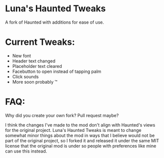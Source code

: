 # Luna's Haunted Tweaks
A fork of Haunted with additions for ease of use.

# Current Tweaks:
- New font
- Header text changed
- Placeholder text cleared
- Facebutton to open instead of tapping palm
- Click sounds
- More soon probably :tm:

# FAQ:
Why did you create your own fork? Pull request maybe?

I think the changes I've made to the mod don't align with Haunted's views for the original project. Luna's Haunted Tweaks is meant to change somewhat minor things about the mod in ways that I believe would not be part of the original project, so I forked it and released it under the same MIT license that the original mod is under so people with preferences like mine can use this instead.
